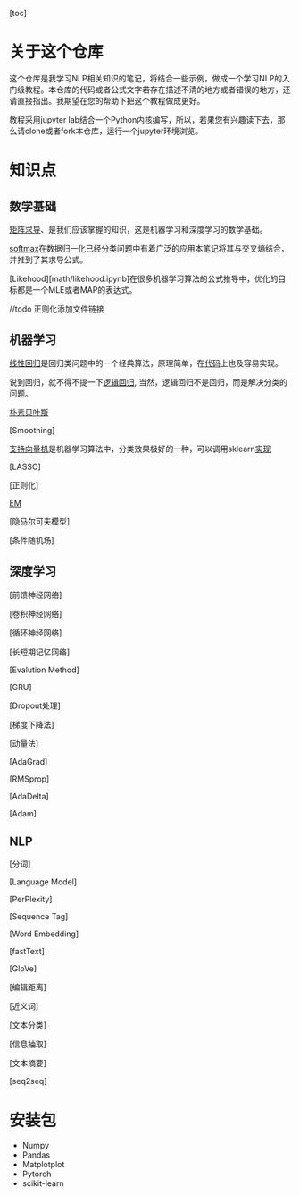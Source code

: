 [toc]

# 关于这个仓库

这个仓库是我学习NLP相关知识的笔记，将结合一些示例，做成一个学习NLP的入门级教程。本仓库的代码或者公式文字若存在描述不清的地方或者错误的地方，还请直接指出。我期望在您的帮助下把这个教程做成更好。

教程采用jupyter lab结合一个Python内核编写，所以，若果您有兴趣读下去，那么请clone或者fork本仓库，运行一个jupyter环境浏览。

# 知识点

## 数学基础

[矩阵求导](math/derivative.ipynb)、是我们应该掌握的知识，这是机器学习和深度学习的数学基础。

[softmax](math/softmax.ipynb)在数据归一化已经分类问题中有着广泛的应用本笔记将其与交叉熵结合，并推到了其求导公式。

[Likehood][math/likehood.ipynb]在很多机器学习算法的公式推导中，优化的目标都是一个MLE或者MAP的表达式。

//todo 正则化添加文件链接



## 机器学习

[线性回归](ml/linear_regression.ipynb)是回归类问题中的一个经典算法，原理简单，在[代码](code/1_linear_regression.ipynb)上也及容易实现。

说到回归，就不得不提一下[逻辑回归](ml/logistic_regression.ipynb), 当然，逻辑回归不是回归，而是解决分类的问题。

[朴素贝叶斯](ml/naive_bayes.ipynb)

[Smoothing]

[支持向量机](ml/svm.ipynb)是机器学习算法中，分类效果极好的一种，可以调用sklearn[实现](code/4_svm.ipynb)

[LASSO]

[正则化]

[EM](ml/em.ipynb)

[隐马尔可夫模型]

[条件随机场]



## 深度学习

[前馈神经网络]

[卷积神经网络]

[循环神经网络]

[长短期记忆网络]

[Evalution Method]



[GRU]

[Dropout处理]

[梯度下降法]

[动量法]

[AdaGrad]

[RMSprop]

[AdaDelta]

[Adam]

## NLP

[分词]

[Language Model]

[PerPlexity]

[Sequence Tag]

[Word Embedding]

[fastText]

[GloVe]

[编辑距离]

[近义词]

[文本分类]

[信息抽取]

[文本摘要]

[seq2seq]

# 安装包

- Numpy
- Pandas
- Matplotplot
- Pytorch
- scikit-learn